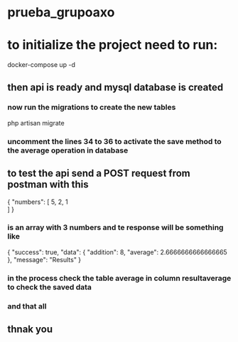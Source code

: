 # prueba_grupoaxo

# to initialize the project need to run:

docker-compose up -d

## then api is ready and mysql database is created

### now run the migrations to create the new tables

php artisan migrate

### uncomment the lines 34 to 36 to activate the save method to the average operation in database

## to test the api send a POST request from postman with this

{
    "numbers": [
        5,
        2,
        1        
    ]
}

### is an array with 3 numbers and te response will be something like

{
    "success": true,
    "data": {
        "addition": 8,
        "average": 2.6666666666666665
    },
    "message": "Results"
}

### in the process check the table average in column resultaverage to check the saved data

### and that all

## thnak you
